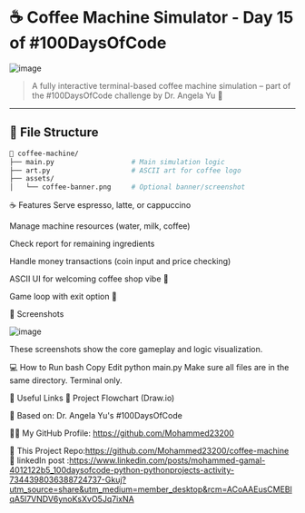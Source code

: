 # ☕ Coffee Machine Simulator - Day 15 of #100DaysOfCode

![image](https://github.com/user-attachments/assets/2e1cec3e-6a6c-4cca-b8e6-71e2a217eccc)

> A fully interactive terminal-based coffee machine simulation – part of the #100DaysOfCode challenge by Dr. Angela Yu 🚀

---

## 📂 File Structure

```bash
📁 coffee-machine/
├── main.py                   # Main simulation logic
├── art.py                    # ASCII art for coffee logo
├── assets/
│   └── coffee-banner.png     # Optional banner/screenshot
```
☕ Features
Serve espresso, latte, or cappuccino

Manage machine resources (water, milk, coffee)

Check report for remaining ingredients

Handle money transactions (coin input and price checking)

ASCII UI for welcoming coffee shop vibe 🎨

Game loop with exit option 🔁


📸 Screenshots

![image](https://github.com/user-attachments/assets/04c78a9f-475a-432e-8ac2-a5373276f687)



These screenshots show the core gameplay and logic visualization.

💻 How to Run
bash
Copy
Edit
python main.py
Make sure all files are in the same directory. Terminal only.

🔗 Useful Links
📘 Project Flowchart (Draw.io)

🧠 Based on: Dr. Angela Yu's #100DaysOfCode

🧑‍💻 My GitHub Profile: https://github.com/Mohammed23200

📁 This Project Repo:https://github.com/Mohammed23200/coffee-machine
🎉 linkedIn post :https://www.linkedin.com/posts/mohammed-gamal-4012122b5_100daysofcode-python-pythonprojects-activity-7344398036388724737-Gkuj?utm_source=share&utm_medium=member_desktop&rcm=ACoAAEusCMEBlqA5l7VNDV6ynoKsXvO5Jq7ixNA

